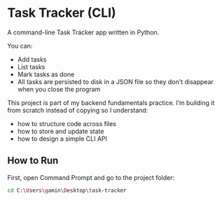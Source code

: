 # Task Tracker (CLI)

A command-line Task Tracker app written in Python.

You can:
- Add tasks
- List tasks
- Mark tasks as done
- All tasks are persisted to disk in a JSON file so they don't disappear when you close the program

This project is part of my backend fundamentals practice. I’m building it from scratch instead of copying so I understand:
- how to structure code across files
- how to store and update state
- how to design a simple CLI API

## How to Run

First, open Command Prompt and go to the project folder:

```bash
cd C:\Users\gamin\Desktop\task-tracker

